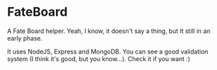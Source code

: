 FateBoard
=========

A Fate Board helper. Yeah, I know, it doesn't say a thing, but It still in an early phase.

It uses NodeJS, Express and MongoDB. You can see a good validation system (I think it's good, but you know...). Check it if you want :)

